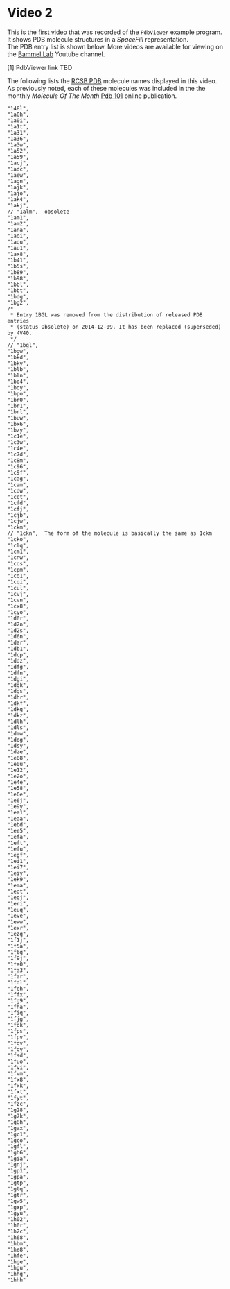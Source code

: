 Video 2
========

This is the [first video][4] that was recorded
of the `PdbViewer` example program.  It shows PDB molecule 
structures in a _SpaceFill_ representation.  
The PDB entry list is shown below.  More videos are available
for viewing on the [Bammel Lab][3] Youtube channel.

[1]:PdbViewer link TBD

[2]:https://pdb101.rcsb.org/

[3]:https://www.youtube.com/channel/UCMGbrOQM-3LDv_sYOrm4KuQ

[4]:https://www.youtube.com/watch?v=o4uV4OlKsms

[5]:https://www.rcsb.org/

The following lists the [RCSB PDB][5] molecule names displayed
in this video.  As previously noted, each of these molecules
was included in the the monthly _*Molecule Of The Month*_
[Pdb 101][2] online publication.

    "148l",
    "1a0h",
    "1a0i",
    "1a1t",
    "1a31",
    "1a36",
    "1a3w",
    "1a52",
    "1a59",
    "1acj",
    "1adc",
    "1aew",
    "1agn",
    "1ajk",
    "1ajo",
    "1ak4",
    "1akj",
    // "1alm",  obsolete
    "1am1",
    "1am2",
    "1ana",
    "1aoi",
    "1aqu",
    "1au1",
    "1ax8",
    "1b41",
    "1b5s",
    "1b89",
    "1b98",
    "1bbl",
    "1bbt",
    "1bdg",
    "1bg2",
    /*
     * Entry 1BGL was removed from the distribution of released PDB entries
     * (status Obsolete) on 2014-12-09. It has been replaced (superseded) by 4V40.
     */
    // "1bgl",
    "1bgw",
    "1bkd",
    "1bkv",
    "1blb",
    "1bln",
    "1bo4",
    "1boy",
    "1bpo",
    "1br0",
    "1br1",
    "1brl",
    "1buw",
    "1bx6",
    "1bzy",
    "1c1e",
    "1c3w",
    "1c4e",
    "1c7d",
    "1c8m",
    "1c96",
    "1c9f",
    "1cag",
    "1cam",
    "1cdw",
    "1cet",
    "1cfd",
    "1cfj",
    "1cjb",
    "1cjw",
    "1ckm",
    // "1ckn",  The form of the molecule is basically the same as 1ckm
    "1cko",
    "1clq",
    "1cm1",
    "1cnw",
    "1cos",
    "1cpm",
    "1cq1",
    "1cqi",
    "1cul",
    "1cvj",
    "1cvn",
    "1cx8",
    "1cyo",
    "1d0r",
    "1d2n",
    "1d2s",
    "1d6n",
    "1dar",
    "1db1",
    "1dcp",
    "1ddz",
    "1dfg",
    "1dfn",
    "1dgi",
    "1dgk",
    "1dgs",
    "1dhr",
    "1dkf",
    "1dkg",
    "1dkz",
    "1dlh",
    "1dls",
    "1dmw",
    "1dog",
    "1dsy",
    "1dze",
    "1e08",
    "1e0u",
    "1e12",
    "1e2o",
    "1e4e",
    "1e58",
    "1e6e",
    "1e6j",
    "1e9y",
    "1ea1",
    "1eaa",
    "1ebd",
    "1ee5",
    "1efa",
    "1eft",
    "1efu",
    "1egf",
    "1ei1",
    "1ei7",
    "1eiy",
    "1ek9",
    "1ema",
    "1eot",
    "1eqj",
    "1eri",
    "1euq",
    "1eve",
    "1eww",
    "1exr",
    "1ezg",
    "1f1j",
    "1f5a",
    "1f6g",
    "1f9j",
    "1fa0",
    "1fa3",
    "1far",
    "1fdl",
    "1feh",
    "1ffx",
    "1fg9",
    "1fha",
    "1fiq",
    "1fjg",
    "1fok",
    "1fps",
    "1fpv",
    "1fqv",
    "1fqy",
    "1fsd",
    "1fuo",
    "1fvi",
    "1fvm",
    "1fx8",
    "1fxk",
    "1fxt",
    "1fyt",
    "1fzc",
    "1g28",
    "1g7k",
    "1g8h",
    "1gax",
    "1gc1",
    "1gco",
    "1gfl",
    "1gh6",
    "1gia",
    "1gnj",
    "1gp1",
    "1gpa",
    "1gtp",
    "1gtq",
    "1gtr",
    "1gw5",
    "1gxp",
    "1gyu",
    "1h02",
    "1h0r",
    "1h2c",
    "1h68",
    "1hbm",
    "1he8",
    "1hfe",
    "1hge",
    "1hgu",
    "1hhg",
    "1hhh"